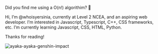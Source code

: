Did you find me using a O(n!) algorithim? 👀

Hi, I’m @whoisyersinia, currently at Level 2 NCEA, and an aspiring web developer. I’m interested in Javascript, Typescript, C++, CSS frameworks, etc.
I’m currently learning Javascript, CSS, HTML, Python. 

Thanks for reading!

![ayaka-ayaka-genshin-impact](https://user-images.githubusercontent.com/103728876/165028701-e737d1e4-6dbb-4b6f-84e7-9ecc90e55746.gif)


<!---
whoisyersinia/whoisyersinia is a ✨ special ✨ repository because its `README.md` (this file) appears on your GitHub profile.
You can click the Preview link to take a look at your changes.
--->
